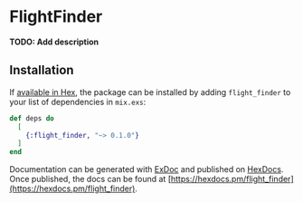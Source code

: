 # FlightFinder

**TODO: Add description**

## Installation

If [available in Hex](https://hex.pm/docs/publish), the package can be installed
by adding `flight_finder` to your list of dependencies in `mix.exs`:

```elixir
def deps do
  [
    {:flight_finder, "~> 0.1.0"}
  ]
end
```

Documentation can be generated with [ExDoc](https://github.com/elixir-lang/ex_doc)
and published on [HexDocs](https://hexdocs.pm). Once published, the docs can
be found at [https://hexdocs.pm/flight_finder](https://hexdocs.pm/flight_finder).

